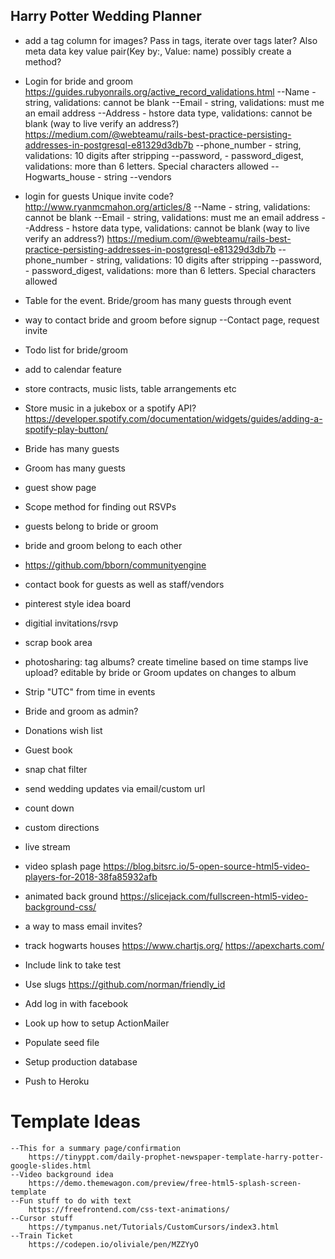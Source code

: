 ## Harry Potter Wedding Planner

* add a tag column for images? Pass in tags, iterate over tags later? Also meta data key value pair(Key by:, Value: name) possibly create a method?

* Login for bride and groom
    https://guides.rubyonrails.org/active_record_validations.html
    --Name - string, validations: cannot be blank
    --Email - string, validations: must me an email address
    --Address - hstore data type, validations: cannot be blank (way to live verify an address?)
      https://medium.com/@webteamu/rails-best-practice-persisting-addresses-in-postgresql-e81329d3db7b
    --phone_number - string, validations: 10 digits after stripping
    --password, - password_digest, validations: more than 6 letters. Special characters allowed
    --Hogwarts_house - string
    --vendors
* login for guests
    Unique invite code?
    http://www.ryanmcmahon.org/articles/8
    --Name - string, validations: cannot be blank
    --Email - string, validations: must me an email address
    --Address - hstore data type, validations: cannot be blank (way to live verify an address?)
      https://medium.com/@webteamu/rails-best-practice-persisting-addresses-in-postgresql-e81329d3db7b
    --phone_number - string, validations: 10 digits after stripping
    --password, - password_digest, validations: more than 6 letters. Special characters allowed
* Table for the event. Bride/groom has many guests through event
* way to contact bride and groom before signup
    --Contact page, request invite
* Todo list for bride/groom
* add to calendar feature
* store contracts, music lists, table arrangements etc
* Store music in a jukebox or a spotify API?
      https://developer.spotify.com/documentation/widgets/guides/adding-a-spotify-play-button/
* Bride has many guests
* Groom has many guests
* guest show page
* Scope method for finding out RSVPs
* guests belong to bride or groom
* bride and groom belong to each other
* https://github.com/bborn/communityengine
* contact book for guests as well as staff/vendors
* pinterest style idea board
* digitial invitations/rsvp
* scrap book area
* photosharing: tag albums?
                create timeline based on time stamps
                live upload?
                editable by bride or Groom
                updates on changes to album
* Strip "UTC" from time in events
* Bride and groom as admin?
* Donations wish list
* Guest book
* snap chat filter
* send wedding updates via email/custom url
* count down
* custom directions
* live stream
* video splash page
      https://blog.bitsrc.io/5-open-source-html5-video-players-for-2018-38fa85932afb
* animated back ground
      https://slicejack.com/fullscreen-html5-video-background-css/
* a way to mass email invites?
* track hogwarts houses
    https://www.chartjs.org/
    https://apexcharts.com/
* Include link to take test
* Use slugs
    https://github.com/norman/friendly_id
* Add log in with facebook
* Look up how to setup ActionMailer
* Populate seed file
* Setup production database
* Push to Heroku

# Template Ideas
    --This for a summary page/confirmation
        https://tinyppt.com/daily-prophet-newspaper-template-harry-potter-google-slides.html
    --Video background idea
        https://demo.themewagon.com/preview/free-html5-splash-screen-template
    --Fun stuff to do with text
        https://freefrontend.com/css-text-animations/
    --Cursor stuff
        https://tympanus.net/Tutorials/CustomCursors/index3.html
    --Train Ticket
        https://codepen.io/oliviale/pen/MZZYyO
